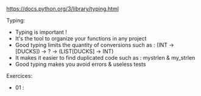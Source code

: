 https://docs.python.org/3/library/typing.html

Typing:
- Typing is important !
- It's the tool to organize your functions in any project
- Good typing limits the quantity of conversions
  such as : (INT -> [DUCKS]) -> ? -> (LIST[DUCKS] -> INT)
- It makes it easier to find duplicated code
  such as : mystrlen & my_strlen
- Good typing makes you avoid errors & useless tests

Exercices:
  - 01 : 
